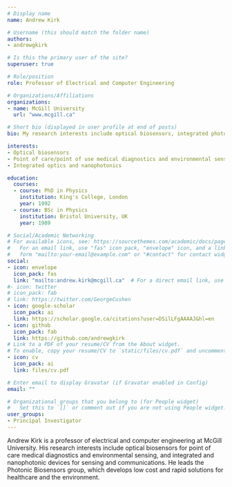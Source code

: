 ```yaml
---
# Display name
name: Andrew Kirk

# Username (this should match the folder name)
authors:
- andrewgkirk

# Is this the primary user of the site?
superuser: true

# Role/position
role: Professor of Electrical and Computer Engineering

# Organizations/Affiliations
organizations:
- name: McGill University
  url: "www.mcgill.ca"

# Short bio (displayed in user profile at end of posts)
bio: My research interests include optical biosensors, integrated photonics and optical nanostructures.

interests:
- Optical biosensors
- Point of care/point of use medical diagnostics and environmental sensors
- Integrated optics and nanophotonics

education:
  courses:
  - course: PhD in Physics
    institution: King's College, London
    year: 1992
  - course: BSc in Physics
    institution: Bristol University, UK
    year: 1989

# Social/Academic Networking
# For available icons, see: https://sourcethemes.com/academic/docs/page-builder/#icons
#   For an email link, use "fas" icon pack, "envelope" icon, and a link in the
#   form "mailto:your-email@example.com" or "#contact" for contact widget.
social:
- icon: envelope
  icon_pack: fas
  link: "mailto:andrew.kirk@mcgill.ca"  # For a direct email link, use "mailto:test@example.org".
#- icon: twitter
# icon_pack: fab
# link: https://twitter.com/GeorgeCushen
- icon: google-scholar
  icon_pack: ai
  link: https://scholar.google.ca/citations?user=DSilLFgAAAAJ&hl=en
- icon: github
  icon_pack: fab
  link: https://github.com/andrewgkirk
# Link to a PDF of your resume/CV from the About widget.
# To enable, copy your resume/CV to `static/files/cv.pdf` and uncomment the lines below.
- icon: cv
  icon_pack: ai
  link: files/cv.pdf

# Enter email to display Gravatar (if Gravatar enabled in Config)
email: ""

# Organizational groups that you belong to (for People widget)
#   Set this to `[]` or comment out if you are not using People widget.
user_groups:
- Principal Investigator
---
```


Andrew Kirk is a professor of electrical and computer engineering at McGill University. His research interests include optical biosensors for point of care medical diagnostics and environmental sensing, and integrated and nanophotonic devices for sensing and communications. He leads the Photonic Biosensors group, which develops low cost and rapid solutions for healthcare and the environment.
